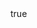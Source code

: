 ---
info:
  name: F-4G WILD WEASEL V
  image: /img/aircraft/sead/usa/3_f-4g_wild_weasel_v.png
  class: ППВО
  country: США
  cost: 100
  year: 1977

body:
  hp: 10
  armor_front: 0
  armor_side: 0
  armor_rear: 0
  armor_top: 0
  ecm: 40
  stealth: Плохо
  air_detection: Оч. хорошо
  speed: 900
  turn_radius: 400
  fuel: 5500
  tot: 165

anti_radar:
  name: AGM-45B Shrike
  attr_ptk: true
  attr_smn: true
  attr_ppvo: true
  ammo: 4
  range_ground: 4200
  accuracy: 50
  stabilizer: 50
  ap_power: 20
  suppression: 150
  rate_of_fire: 60

aam:
  name: AIM-9L
  attr_fg: true
  attr_smn: true
  ammo: 4
  range_helicopters: 2100
  range_airplanes: 3850
  accuracy: 50
  stabilizer: 50
  he_power: 4
  suppression: 160
  rate_of_fire: 30
---